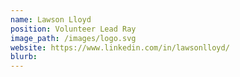 ```yaml
---
name: Lawson Lloyd
position: Volunteer Lead Ray
image_path: /images/logo.svg
website: https://www.linkedin.com/in/lawsonlloyd/
blurb: 
---
```

